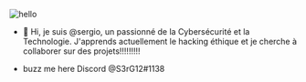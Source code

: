 ![hello](https://user-images.githubusercontent.com/93042298/138563775-2126cde7-3fce-4b8e-b862-adc9d7037e4b.gif)
- 👋 Hi, je suis @sergio, un passionné  de la Cybersécurité et la Technologie. J'apprends actuellement le hacking éthique et je cherche à collaborer sur des projets!!!!!!!!!

- buzz me here
Discord @S3rG12#1138 

